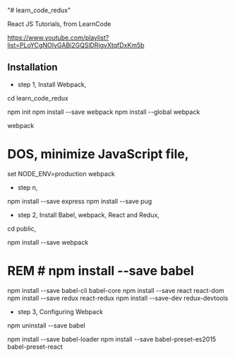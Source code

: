 "# learn_code_redux" 

React JS Tutorials, from LearnCode

https://www.youtube.com/playlist?list=PLoYCgNOIyGABj2GQSlDRjgvXtqfDxKm5b


Installation
--

* step 1, Install Webpack,

cd learn_code_redux

npm init
npm install --save webpack
npm install --global webpack

webpack

# DOS, minimize JavaScript file,
set NODE_ENV=production
webpack

* step n,

npm install --save express
npm install --save pug

* step 2, Install Babel, webpack, React and Redux,

cd public, 

npm install --save webpack
# REM # npm install --save babel

npm install --save babel-cli babel-core
npm install --save react react-dom
npm install --save redux react-redux
npm install --save-dev redux-devtools

* step 3, Configuring Webpack

npm uninstall --save babel

npm install --save babel-loader 
npm install --save babel-preset-es2015 babel-preset-react


